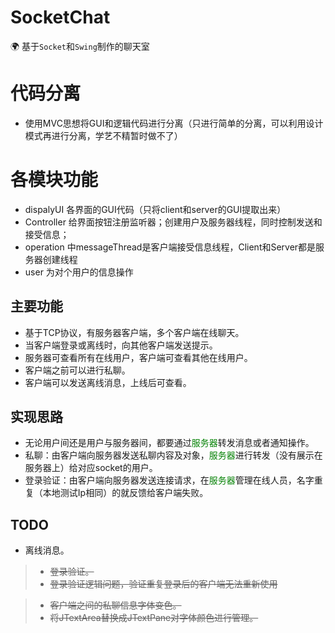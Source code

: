 # SocketChat
🌍
基于`Socket`和`Swing`制作的聊天室

# 代码分离
- 使用MVC思想将GUI和逻辑代码进行分离（只进行简单的分离，可以利用设计模式再进行分离，学艺不精暂时做不了）
# 各模块功能
- dispalyUI 各界面的GUI代码（只将client和server的GUI提取出来）
- Controller 给界面按钮注册监听器；创建用户及服务器线程，同时控制发送和接受信息；
- operation 中messageThread是客户端接受信息线程，Client和Server都是服务器创建线程
- user 为对个用户的信息操作

## 主要功能
- 基于TCP协议，有服务器客户端，多个客户端在线聊天。
- 当客户端登录或离线时，向其他客户端发送提示。
- 服务器可查看所有在线用户，客户端可查看其他在线用户。
- 客户端之前可以进行私聊。
- 客户端可以发送离线消息，上线后可查看。

## 实现思路
- 无论用户间还是用户与服务器间，都要通过<font color=green>服务器</font>转发消息或者通知操作。
- 私聊：由客户端向服务器发送私聊内容及对象，<font color=green>服务器</font>进行转发（没有展示在服务器上）给对应socket的用户。
- 登录验证：由客户端向服务器发送连接请求，在<font color=green>服务器</font>管理在线人员，名字重复（本地测试Ip相同）的就反馈给客户端失败。


## TODO
- 离线消息。
>- ~~登录验证。~~
>- ~~登录验证逻辑问题，验证重复登录后的客户端无法重新使用~~

>- ~~客户端之间的私聊信息字体变色。~~
>- ~~将JTextArea替换成JTextPane对字体颜色进行管理。~~


